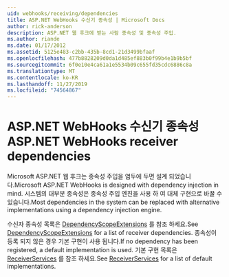 ```yaml
---
uid: webhooks/receiving/dependencies
title: ASP.NET WebHooks 수신기 종속성 | Microsoft Docs
author: rick-anderson
description: ASP.NET 웹 후크에 받는 사람 종속성 및 종속성 주입.
ms.author: riande
ms.date: 01/17/2012
ms.assetid: 5125e483-c2bb-435b-8cd1-21d3499bfaaf
ms.openlocfilehash: 477b8828209d0da1d485ef883b0f99b4e1b9b5bf
ms.sourcegitcommit: 6f0e10e4ca61a1e5534b09c655fd35cdc6886c8a
ms.translationtype: MT
ms.contentlocale: ko-KR
ms.lasthandoff: 11/27/2019
ms.locfileid: "74564867"
---
```

# <a name="aspnet-webhooks-receiver-dependencies"></a><span data-ttu-id="015d3-103">ASP.NET WebHooks 수신기 종속성</span><span class="sxs-lookup"><span data-stu-id="015d3-103">ASP.NET WebHooks receiver dependencies</span></span>

<span data-ttu-id="015d3-104">Microsoft ASP.NET 웹 후크는 종속성 주입을 염두에 두면 설계 되었습니다.</span><span class="sxs-lookup"><span data-stu-id="015d3-104">Microsoft ASP.NET WebHooks is designed with dependency injection in mind.</span></span> <span data-ttu-id="015d3-105">시스템의 대부분 종속성은 종속성 주입 엔진을 사용 하 여 대체 구현으로 바꿀 수 있습니다.</span><span class="sxs-lookup"><span data-stu-id="015d3-105">Most dependencies in the system can be replaced with alternative implementations using a dependency injection engine.</span></span>

<span data-ttu-id="015d3-106">수신자 종속성 목록은 [DependencyScopeExtensions](https://github.com/aspnet/aspnetWebHooks/blob/master/src/Microsoft.AspNet.WebHooks.Receivers/Extensions/DependencyScopeExtensions.cs) 를 참조 하세요.</span><span class="sxs-lookup"><span data-stu-id="015d3-106">See [DependencyScopeExtensions](https://github.com/aspnet/aspnetWebHooks/blob/master/src/Microsoft.AspNet.WebHooks.Receivers/Extensions/DependencyScopeExtensions.cs) for a list of receiver dependencies.</span></span> <span data-ttu-id="015d3-107">종속성이 등록 되지 않은 경우 기본 구현이 사용 됩니다.</span><span class="sxs-lookup"><span data-stu-id="015d3-107">If no dependency has been registered, a default implementation is used.</span></span> <span data-ttu-id="015d3-108">기본 구현 목록은 [ReceiverServices](https://github.com/aspnet/aspnetWebHooks/blob/master/src/Microsoft.AspNet.WebHooks.Receivers/Services/ReceiverServices.cs) 를 참조 하세요.</span><span class="sxs-lookup"><span data-stu-id="015d3-108">See [ReceiverServices](https://github.com/aspnet/aspnetWebHooks/blob/master/src/Microsoft.AspNet.WebHooks.Receivers/Services/ReceiverServices.cs) for a list of default implementations.</span></span>
